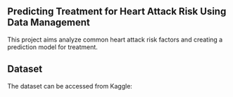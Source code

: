 ## Predicting Treatment for Heart Attack Risk Using Data Management
This project aims analyze common heart attack risk factors and creating a prediction model for treatment. 

## Dataset
The dataset can be accessed from Kaggle: 


